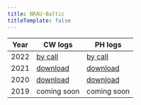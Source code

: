 ```yaml
---
title: NRAU-Baltic
titleTemplate: false
---
```



| Year | CW logs | PH logs |
|------|---------|---------|
| 2022 | [by call](https://github.com/kareiva/nrau-baltic-xcheck/tree/2022/CW) | [by call](https://github.com/kareiva/nrau-baltic-xcheck/blob/2022/PH/) |
| 2021 | [download](https://1drv.ms/u/s!AjIGi_6Qx6wVl0_xUyxQUgJhbsqk?e=O1bWAb ) | [download](https://1drv.ms/u/s!AjIGi_6Qx6wVl0_xUyxQUgJhbsqk?e=O1bWAb) |
| 2020 |  [download](https://www.dropbox.com/s/588zvouwzdb2hhx/ubn_2020_cw.pdf?dl=1) | [download](https://www.dropbox.com/s/ulqdck8v2u3o7yi/ubn_2020_ph.pdf?dl=1) |
| 2019 | coming soon | coming soon |

